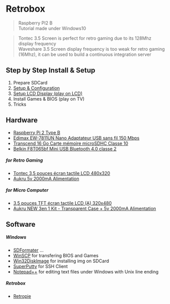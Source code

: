 # Retrobox

> Raspberry PI2 B<br>
> Tutorial made under Windows10

> Tontec 3.5 Screen is perfect for retro gaming due to its 128Mhz display frequency<br>
> Waveshare 3.5 Screen display frequency is too weak for retro gaming (16Mhz), it can be used to build a continuous integration server

## Step by Step Install & Setup

1. Prepare SDCard
2. [Setup & Configuration](./II-setup_configuration.md)
3. [Setup LCD Display (play on LCD)](./III-setup_lcd_display.md)
4. Install Games & BIOS (play on TV)
5. Tricks

## Hardware

- [Raspberry Pi 2 Type B](http://www.amazon.fr/dp/B00T2U7R7I)
- [Edimax EW-7811UN Nano Adaptateur USB sans fil 150 Mbps](http://www.amazon.fr/dp/B003MTTJOY)
- [Transcend 16 Go Carte mémoire microSDHC Classe 10](http://www.amazon.fr/dp/B00APCMMEK)
- [Belkin F8T065bf Mini USB Bluetooth 4.0 classe 2](http://www.amazon.fr/dp/B009IQB3US)

##### for Retro Gaming

- [Tontec 3,5 pouces écran tactile LCD 480x320](http://www.amazon.fr/dp/B00OFLKPG4)
- [Aukru 5v 2000mA Alimentation](http://www.amazon.fr/dp/B00V07YY0Y)

##### for Micro Computer

- [3,5 pouces TFT écran tactile LCD (A) 320x480](http://www.amazon.fr/dp/B00SKOPWC4)
- [Aukru NEW 3en 1 Kit - Transparent Case + 5v 2000mA Alimentation](http://www.amazon.fr/dp/B00UCSO9G6)

## Software

##### Windows

- [SDFormater](https://www.sdcard.org/downloads/formatter_4/) ...
- [WinSCP](https://winscp.net/eng/docs/lang:fr) for transfering BIOS and Games
- [Win32DiskImage](http://sourceforge.net/projects/win32diskimager/) for installing img on SDCard
- [SuperPutty](https://github.com/jimradford/superputty) for SSH Client
- [Notepad++](https://notepad-plus-plus.org/fr/) for editing text files under Windows with Unix line ending

##### Retrobox

- [Retropie](https://github.com/RetroPie/RetroPie-Setup/wiki/First-Installation)
